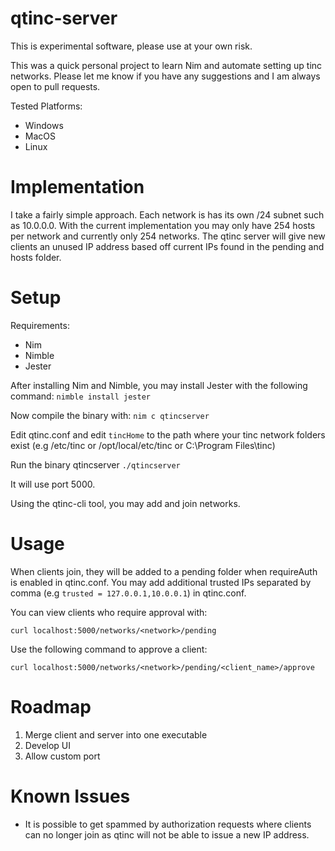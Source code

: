 # qtinc-server
This is experimental software, please use at your own risk.

This was a quick personal project to learn Nim and automate setting up tinc networks. Please let me know if you have any suggestions and I am always open to pull requests.

Tested Platforms:
- Windows
- MacOS
- Linux

# Implementation

I take a fairly simple approach. Each network is has its own /24 subnet such as 10.0.0.0. With the current implementation you may only have 254 hosts per network and currently only 254 networks. The qtinc server will give new clients an unused IP address based off current IPs found in the pending and hosts folder.

# Setup
Requirements:
- Nim
- Nimble
- Jester

After installing Nim and Nimble, you may install Jester with the following command:
`nimble install jester`

Now compile the binary with:
`nim c qtincserver`

Edit qtinc.conf and edit `tincHome` to the path where your tinc network folders exist (e.g /etc/tinc or /opt/local/etc/tinc or C:\Program Files\tinc)

Run the binary qtincserver
`./qtincserver`

It will use port 5000.

Using the qtinc-cli tool, you may add and join networks.

# Usage
When clients join, they will be added to a pending folder when requireAuth is enabled in qtinc.conf. 
You may add additional trusted IPs separated by comma (e.g `trusted = 127.0.0.1,10.0.0.1`) in qtinc.conf.

You can view clients who require approval with:

`curl localhost:5000/networks/<network>/pending`

Use the following command to approve a client:

`curl localhost:5000/networks/<network>/pending/<client_name>/approve`

# Roadmap
1. Merge client and server into one executable
2. Develop UI
3. Allow custom port


# Known Issues
- It is possible to get spammed by authorization requests where clients can no longer join as qtinc will not be able to issue a new IP address.
